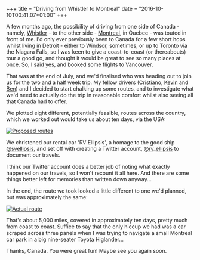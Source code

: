 +++
title = "Driving from Whistler to Montreal"
date = "2016-10-10T00:41:07+01:00"
+++

A few months ago, the possibility of driving from one side of Canada -
namely, [Whistler](https://goo.gl/maps/SW6cZxaqufH2) - to the other side -
[Montreal](https://goo.gl/maps/QRHPZkkxNfr), in Quebec - was touted in front
of me. I'd only ever previously been to Canada for a few short hops whilst
living in Detroit - either to Windsor, sometimes, or up to Toronto via the
Niagara Falls, so I was keen to give a coast-to-coast (or thereabouts) tour
a good go, and thought it would be great to see so many places at once. So,
I said yes, and booked some flights to Vancouver.

That was at the end of July, and we'd finalised who was heading out to join
us for the two and a half week trip. My fellow drivers
([Cristiano](https://twitter.com/cbetta),
[Kevin](https://twitter.com/kevinprince) and
[Ben](https://twitter.com/bpscott)) and I decided to start chalking up some
routes, and to investigate what we'd need to actually do the trip in
reasonable comfort whilst also seeing all that Canada had to offer. 

We plotted eight different, potentially feasible, routes across the country,
which we worked out would take us about ten days, via the USA:

[![Proposed routes](/images/driving-across-canada-1.png)](https://drive.google.com/open?id=1Lhc4ifPS3SmD-5zHZusDQ9hAKE4&usp=sharing)

We christened our rental car 'RV Ellipsis', a homage to the good ship
[@svellipsis](https://twitter.com/svellipsis), and set off with creating a
Twitter account, [@rv_ellipsis](https://twitter.com/rv_ellipsis) to document our travels.

I think our Twitter account does a better job of noting what exactly
happened on our travels, so I won't recount it all here. And there are some
things better left for memories than written down anyway...

In the end, the route we took looked a little different to one we'd planned,
but was approximately the same:

[![Actual route](/images/driving-across-canada-2.png)](https://drive.google.com/open?id=1nRsDh-usUKwLnQIMgUwP0RedaKQ&usp=sharing)

That's about 5,000 miles, covered in approximately ten days, pretty much
from coast to coast. Suffice to say that the only hiccup we had was a car
scraped across three panels when I was trying to navigate a small Montreal
car park in a big nine-seater Toyota Higlander...

Thanks, Canada. You were great fun! Maybe see you again soon.
